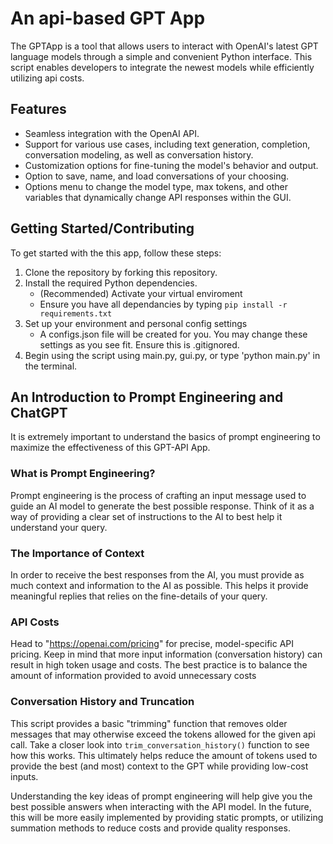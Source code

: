 # An api-based GPT App

The GPTApp is a tool that allows users to interact with OpenAI's latest GPT language models through a simple and convenient Python interface. 
This script enables developers to integrate the newest models while efficiently utilizing api costs. 

## Features
- Seamless integration with the OpenAI API. 
- Support for various use cases, including text generation, completion, conversation modeling, as well as conversation history. 
- Customization options for fine-tuning the model's behavior and output.
- Option to save, name, and load conversations of your choosing.
- Options menu to change the model type, max tokens, and other variables that dynamically change API responses within the GUI.

## Getting Started/Contributing
To get started with the this app, follow these steps:
1. Clone the repository by forking this repository. 
1. Install the required Python dependencies.
    - (Recommended) Activate your virtual enviroment 
    - Ensure you have all dependancies by typing `pip install -r requirements.txt`
3. Set up your environment and personal config settings
    - A configs.json file will be created for you. You may change these settings as you see fit. Ensure this is .gitignored. 
5. Begin using the script using main.py, gui.py, or type 'python main.py' in the terminal.

## An Introduction to Prompt Engineering and ChatGPT
It is extremely important to understand the basics of prompt engineering to maximize the effectiveness of this GPT-API App.

### What is Prompt Engineering?
Prompt engineering is the process of crafting an input message used to guide an AI model to generate the best possible response. Think of it as
a way of providing a clear set of instructions to the AI to best help it understand your query. 

### The Importance of Context
In order to receive the best responses from the AI, you must provide as much context and information to the AI as possible. This helps it
provide meaningful replies that relies on the fine-details of your query. 

### API Costs
Head to "https://openai.com/pricing" for precise, model-specific API pricing. Keep in mind that more input information (conversation history) 
can result in high token usage and costs. The best practice is to balance the amount of information provided to avoid unnecessary costs

### Conversation History and Truncation
This script provides a basic "trimming" function that removes older messages that may otherwise exceed the tokens allowed for the given
api call. Take a closer look into `trim_conversation_history()` function to see how this works. This ultimately 
helps reduce the amount of tokens used to provide the best (and most) context to the GPT while providing low-cost inputs. 

Understanding the key ideas of prompt engineering will help give you the best possible answers when interacting with the API model. 
In the future, this will be more easily implemented by providing static prompts, or utilizing summation methods to reduce costs and provide quality responses.
 

